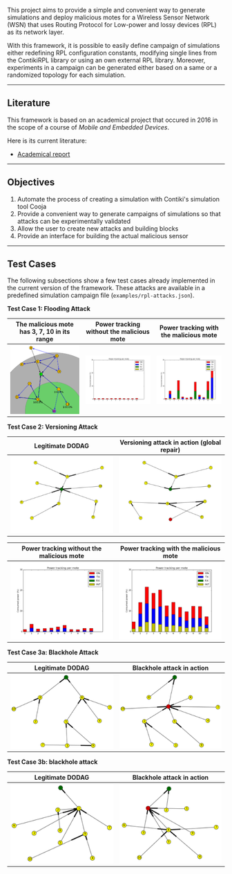 This project aims to provide a simple and convenient way to generate simulations and deploy malicious motes for a Wireless Sensor Network (WSN) that uses Routing Protocol for Low-power and lossy devices (RPL) as its network layer.

With this framework, it is possible to easily define campaign of simulations either redefining RPL configuration constants, modifying single lines from the ContikiRPL library or using an own external RPL library. Moreover, experiments in a campaign can be generated either based on a same or a randomized topology for each simulation.

-----

## Literature

This framework is based on an academical project that occured in 2016 in the scope of a course of *Mobile and Embedded Devices*.

Here is its current literature:

- [Academical report](report.pdf)

-----

## Objectives

1. Automate the process of creating a simulation with Contiki's simulation tool Cooja
2. Provide a convenient way to generate campaigns of simulations so that attacks can be experimentally validated
3. Allow the user to create new attacks and building blocks
4. Provide an interface for building the actual malicious sensor

-----

## Test Cases

The following subsections show a few test cases already implemented in the current version of the framework. These attacks are available in a predefined simulation campaign file (`examples/rpl-attacks.json`).

**Test Case 1: Flooding Attack**

The malicious mote has 3, 7, 10 in its range                               |  Power tracking without the malicious mote                                                |  Power tracking with the malicious mote
:-------------------------------------------------------------------------:|:-----------------------------------------------------------------------------------------:|:------------------------------------------------------------------------------------:
![The malicious mote has 3, 7, 10 in its range](imgs/flooding-dag.png) | ![Power tracking without the malicious mote](imgs/flooding-powertracking-without.png) | ![Power tracking with the malicious mote](imgs/flooding-powertracking-with.png)

**Test Case 2: Versioning Attack**

Legitimate DODAG                                         |  Versioning attack in action (global repair)
:-------------------------------------------------------:|:-----------------------------------------------------:
![Legitimate DODAG](imgs/versioning-dag-without.png) | ![Versioning attack](imgs/versioning-dag-with.png)

Power tracking without the malicious mote                          |  Power tracking with the malicious mote
:-----------------------------------------------------------------:|:---------------------------------------------------------------:
![Power tracking without the malicious mote](imgs/versioning-powertracking-without.png) | ![Power tracking with the malicious mote](imgs/versioning-powertracking-with.png)

**Test Case 3a: Blackhole Attack**

Legitimate DODAG                                               |  Blackhole attack in action
:-------------------------------------------------------------:|:-----------------------------------------------------------:
![Legitimate DODAG](imgs/blackhole-attack-ex1-without.png) | ![Blackhole attack](imgs/blackhole-attack-ex1-with.png)

**Test Case 3b: blackhole attack**

Legitimate DODAG                                               |  Blackhole attack in action
:-------------------------------------------------------------:|:-----------------------------------------------------------:
![Legitimate DODAG](imgs/blackhole-attack-ex2-without.png) | ![Blackhole attack](imgs/blackhole-attack-ex2-with.png)

